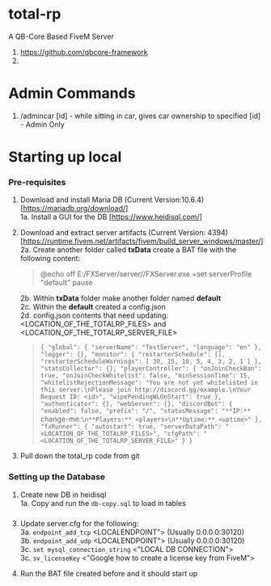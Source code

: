 # total-rp
A QB-Core Based FiveM Server

1. https://github.com/qbcore-framework
2. 


# Admin Commands
1. /admincar [id] - while sitting in car, gives car ownership to specified [id] - Admin Only


# Starting up local
### Pre-requisites
1. Download and install Maria DB (Current Version:10.6.4) [https://mariadb.org/download/] <br>
1a. Install a GUI for the DB [https://www.heidisql.com/] <br>
2. Download and extract server artifacts (Current Version: 4394) [https://runtime.fivem.net/artifacts/fivem/build_server_windows/master/] <br>
    2a. Create another folder called <b>txData</b> create a BAT file with the following content: <br>
     >@echo off E:/FXServer/server//FXServer.exe +set serverProfile "default" pause <br>

    2b. Within <b>txData</b> folder make another folder named <b>default</b> <br>
    2c. Within the <b>default</b> created a config.json <br>
    2d. config.json contents that need updating: <LOCATION_OF_THE_TOTALRP_FILES> and <LOCATION_OF_THE_TOTALRP_SERVER_FILE> <br>
    >`{
  "global": {
    "serverName": "TestServer",
    "language": "en"
  },
  "logger": {},
  "monitor": {
    "restarterSchedule": [],
    "restarterScheduleWarnings": [
      30,
      15,
      10,
      5,
      4,
      3,
      2,
      1
    ]
  },
  "statsCollector": {},
  "playerController": {
    "onJoinCheckBan": true,
    "onJoinCheckWhitelist": false,
    "minSessionTime": 15,
    "whitelistRejectionMessage": "You are not yet whitelisted in this server.\nPlease join http://discord.gg/example.\nYour Request ID: <id>",
    "wipePendingWLOnStart": true
  },
  "authenticator": {},
  "webServer": {},
  "discordBot": {
    "enabled": false,
    "prefix": "/",
    "statusMessage": "**IP:** `change-me:<port>`\n**Players:** <players>\n**Uptime:** <uptime>"
  },
  "fxRunner": {
    "autostart": true,
    "serverDataPath": "<LOCATION_OF_THE_TOTALRP_FILES>",
    "cfgPath": "<LOCATION_OF_THE_TOTALRP_SERVER_FILE>"
  }
}`

3. Pull down the total_rp code from git

### Setting up the Database
1. Create new DB in heidisql <br>
    1a. Copy and run the ```db-copy.sql``` to load in tables

### 
3. Update server.cfg for the following: <br>
3a. ```endpoint_add_tcp``` <LOCALENDPOINT"> (Usually 0.0.0.0:30120) <br>
3b. ```endpoint_add_udp``` <LOCALENDPOINT"> (Usually 0.0.0.0:30120) <br>
3c. ```set mysql_connection_string``` <"LOCAL DB CONNECTION"> <br>
3c. ```sv_licenseKey``` <"Google how to create a license key from FiveM"> <br>
 
4. Run the BAT file created before and it should start up
